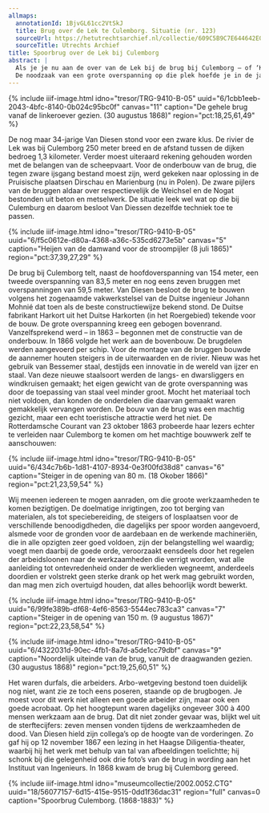 ```yaml
---
allmaps:
  annotationId: 1BjvGL61cc2VtSkJ
  title: Brug over de Lek te Culemborg. Situatie (nr. 123)
  sourceUrl: https://hetutrechtsarchief.nl/collectie/609C5B9C7E644642E0534701000A17FD
  sourceTitle: Utrechts Archief
title: Spoorbrug over de Lek bij Culemborg
abstract: |
  Als je je nu aan de over van de Lek bij de brug bij Culemborg – of ‘Kuilenburg’, de naam waaronder de brug bekendheid verwierf – bevindt, kan het niet anders dan dat je onder de indruk raakt. Wat een gevaarte! Wat een indrukwekkende constructie! Ontwerper Gerrit van Diesen besloot de brugverbinding, met een overspanning van 154 meter, op deze plek te bouwen. Jan en alleman kwam naar dit reuzenwerk kijken. Tot 1878 zou de brug bij Kuilenburg de grootste overspanning ter wereld hebben!
  De noodzaak van een grote overspanning op die plek hoefde je in de jaren zestig van de negentiende eeuw aan niemand uit te leggen. De Noorder Lekdijk gold als de kwetsbaarste dijk van Nederland; alles was eraan gelegen om daar een doorbraak te voorkomen, dat wil zeggen ongeveer het hele rivierenbeleid erop gericht was daar een ramp te voorkomen. Een doorbraak zou niet alleen de directe omgeving treffen, maar heel Holland liep dan de kans te overstromen. Omdat overstromingen juist bij ijsgang voorkwamen en Van Diesen en zijn collega’s de rivierenproblematiek zeer serieus namen en voor een goede doorvoer van het water juist obstakels wilden verwijderen, dienden er geen nieuwe te worden toegevoegd, zoals brugpijlers. Het zomerbed van de rivier moest daarvan gevrijwaard blijven.
---
```


{% include iiif-image.html idno="tresor/TRG-9410-B-05" uuid="6/1cbb1eeb-2043-4bfc-8140-0b024c95bc0f" canvas="11" caption="De gehele brug vanaf de linkeroever gezien. (30 augustus 1868)" region="pct:18,25,61,49" %}

De nog maar 34-jarige Van Diesen stond voor een zware klus. De rivier de Lek was bij Culemborg 250 meter breed en de afstand tussen de dijken bedroeg 1,3 kilometer. Verder moest uiteraard rekening gehouden worden met de belangen van de scheepvaart. Voor de onderbouw van de brug, die tegen zware ijsgang bestand moest zijn, werd gekeken naar oplossing in de Pruisische plaatsen Dirschau en Marienburg (nu in Polen). De zware pijlers van de bruggen aldaar over respectievelijk de Weichsel en de Nogat bestonden uit beton en metselwerk. De situatie leek wel wat op die bij Culemburg en daarom besloot Van Diessen dezelfde techniek toe te passen.


{% include iiif-image.html idno="tresor/TRG-9410-B-05" uuid="6/f5c0612e-d80a-4368-a36c-535cd6273e5b" canvas="5" caption="Heijen van de damwand voor de stroompijler (8 juli 1865)" region="pct:37,39,27,29" %}

De brug bij Culemborg telt, naast de hoofdoverspanning van 154 meter, een tweede overspanning van 83,5 meter en nog eens zeven bruggen met overspanningen van 59,5 meter. Van Diesen besloot de brug te bouwen volgens het zogenaamde vakwerkstelsel van de Duitse ingenieur Johann Mohnié dat toen als de beste constructiewijze bekend stond. De Duitse fabrikant Harkort uit het Duitse Harkorten (in het Roergebied) tekende voor de bouw. De grote overspanning kreeg een gebogen bovenrand. 
Vanzelfsprekend werd – in 1863 – begonnen met de constructie van de onderbouw. In 1866 volgde het werk aan de bovenbouw. De brugdelen werden aangevoerd per schip. Voor de montage van de bruggen bouwde de aannemer houten steigers in de uiterwaarden en de rivier. Nieuw was het gebruik van Bessemer staal, destijds een innovatie in de wereld van ijzer en staal. Van deze nieuwe staalsoort werden de langs- en dwarsliggers en windkruisen gemaakt; het eigen gewicht van de grote overspanning was door de toepassing van staal veel minder groot. Mocht het materiaal toch niet voldoen, dan konden de onderdelen die daarvan gemaakt waren gemakkelijk vervangen worden. 
De bouw van de brug was een machtig gezicht, maar een echt toeristische attractie werd het niet. De Rotterdamsche Courant van 23 oktober 1863 probeerde haar lezers echter te verleiden naar Culemborg te komen om het machtige bouwwerk zelf te aanschouwen:


{% include iiif-image.html idno="tresor/TRG-9410-B-05" uuid="6/434c7b6b-1d81-4107-8934-0e3f00fd38d8" canvas="6" caption="Steiger in de opening van 80 m. (18 Okober 1866)" region="pct:21,23,59,54" %}

Wij meenen iedereen te mogen aanraden, om die groote werkzaamheden te komen bezigtigen. De doelmatige inrigtingen, zoo tot berging van materialen, als tot speciebereiding, de steigers of losplaatsen voor de verschillende benoodigdheden, die dagelijks per spoor worden aangevoerd, alsmede voor de gronden voor de aardebaan en de werkende machineriën, die in alle opzigten zeer goed voldoen, zijn der belangstelling wel waardig; voegt men daarbij de goede orde, veroorzaakt eensdeels door het regelen der arbeidsloonen naar de werkzaamheden die verrigt worden, wat alle aanleiding tot ontevredenheid onder de werklieden wegneemt, anderdeels doordien er volstrekt geen sterke drank op het werk mag gebruikt worden, dan mag men zich overtuigd houden, dat alles behoorlijk wordt bewerkt. 

{% include iiif-image.html idno="tresor/TRG-9410-B-05" uuid="6/99fe389b-df68-4ef6-8563-5544ec783ca3" canvas="7" caption="Steiger in de opening van 150 m. (9 augustus 1867)" region="pct:22,23,58,54" %}

{% include iiif-image.html idno="tresor/TRG-9410-B-05" uuid="6/4322031d-90ec-4fb1-8a7d-a5de1cc79dbf" canvas="9" caption="Noordelijk uiteinde van de brug, vanuit de draagwanden gezien. (30 augustus 1868)" region="pct:19,25,60,51" %}

Het waren durfals, die arbeiders. Arbo-wetgeving bestond toen duidelijk nog niet, want zie ze toch eens poseren, staande op de brugbogen. Je moest voor dit werk niet alleen een goede arbeider zijn, maar ook een goede acrobaat. Op het hoogtepunt waren dagelijks ongeveer 300 à 400 mensen werkzaam aan de brug. Dat dit niet zonder gevaar was, blijkt wel uit de sterftecijfers: zeven mensen vonden tijdens de werkzaamheden de dood. Van Diesen hield zijn collega’s op de hoogte van de vorderingen. Zo gaf hij op 12 november 1867 een lezing in het Haagse Diligentia-theater, waarbij hij het werk met behulp van tal van afbeeldingen toelichtte; hij schonk bij die gelegenheid ook drie foto’s van de brug in wording aan het Instituut van Ingenieurs. In 1868 kwam de brug bij Culemborg gereed.

{% include iiif-image.html idno="museumcollectie/2002.0052.CTG" uuid="18/56077157-6d15-415e-9515-0dd1f36dac31" region="full" canvas=0 caption="Spoorbrug Culemborg. (1868-1883)" %}
